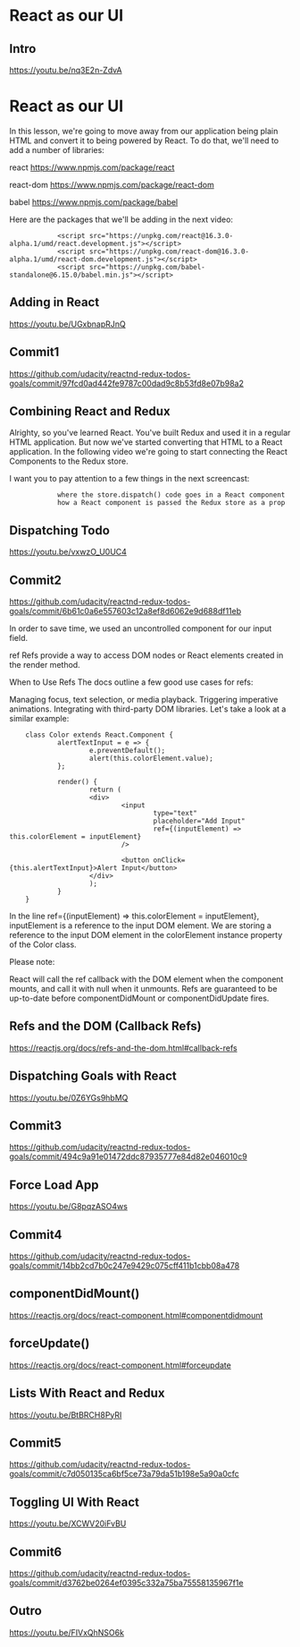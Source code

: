 # React as our UI

## Intro
https://youtu.be/nq3E2n-ZdvA

# React as our UI
In this lesson, we're going to move away from our application being plain HTML and convert it to being powered by React. To do that, we'll need to add a number of libraries:

react
https://www.npmjs.com/package/react

react-dom
https://www.npmjs.com/package/react-dom

babel
https://www.npmjs.com/package/babel

Here are the packages that we'll be adding in the next video:

                <script src="https://unpkg.com/react@16.3.0-alpha.1/umd/react.development.js"></script>
                <script src="https://unpkg.com/react-dom@16.3.0-alpha.1/umd/react-dom.development.js"></script>
                <script src="https://unpkg.com/babel-standalone@6.15.0/babel.min.js"></script>

## Adding in React
https://youtu.be/UGxbnapRJnQ

## Commit1
https://github.com/udacity/reactnd-redux-todos-goals/commit/97fcd0ad442fe9787c00dad9c8b53fd8e07b98a2

## Combining React and Redux
Alrighty, so you've learned React. You've built Redux and used it in a regular HTML application. But now we've started converting that HTML to a React application. In the following video we're going to start connecting the React Components to the Redux store.

I want you to pay attention to a few things in the next screencast:

                where the store.dispatch() code goes in a React component
                how a React component is passed the Redux store as a prop


## Dispatching Todo
https://youtu.be/vxwzO_U0UC4

## Commit2
https://github.com/udacity/reactnd-redux-todos-goals/commit/6b61c0a6e557603c12a8ef8d6062e9d688df11eb

In order to save time, we used an uncontrolled component for our input field.

ref
Refs provide a way to access DOM nodes or React elements created in the render method.

When to Use Refs
The docs outline a few good use cases for refs:

Managing focus, text selection, or media playback.
Triggering imperative animations.
Integrating with third-party DOM libraries.
Let's take a look at a similar example:

        class Color extends React.Component {
                alertTextInput = e => {
                        e.preventDefault();
                        alert(this.colorElement.value);
                };

                render() {
                        return (
                        <div>
                                <input
                                        type="text"
                                        placeholder="Add Input"
                                        ref={(inputElement) => this.colorElement = inputElement}
                                />

                                <button onClick={this.alertTextInput}>Alert Input</button>
                        </div>
                        );
                }
        }
In the line ref={(inputElement) => this.colorElement = inputElement}, inputElement is a reference to the input DOM element. We are storing a reference to the input DOM element in the colorElement instance property of the Color class.

Please note:

React will call the ref callback with the DOM element when the component mounts, and call it with null when it unmounts. Refs are guaranteed to be up-to-date before componentDidMount or componentDidUpdate fires.

## Refs and the DOM (Callback Refs)
https://reactjs.org/docs/refs-and-the-dom.html#callback-refs

## Dispatching Goals with React
https://youtu.be/0Z6YGs9hbMQ

## Commit3
https://github.com/udacity/reactnd-redux-todos-goals/commit/494c9a91e01472ddc87935777e84d82e046010c9

## Force Load App
https://youtu.be/G8pqzASO4ws

## Commit4
https://github.com/udacity/reactnd-redux-todos-goals/commit/14bb2cd7b0c247e9429c075cff411b1cbb08a478

## componentDidMount()
https://reactjs.org/docs/react-component.html#componentdidmount


## forceUpdate()
https://reactjs.org/docs/react-component.html#forceupdate

## Lists With React and Redux
https://youtu.be/BtBRCH8PyRI

## Commit5
https://github.com/udacity/reactnd-redux-todos-goals/commit/c7d050135ca6bf5ce73a79da51b198e5a90a0cfc

## Toggling UI With React
https://youtu.be/XCWV20iFvBU

## Commit6
https://github.com/udacity/reactnd-redux-todos-goals/commit/d3762be0264ef0395c332a75ba75558135967f1e

## Outro
https://youtu.be/FIVxQhNSO6k


